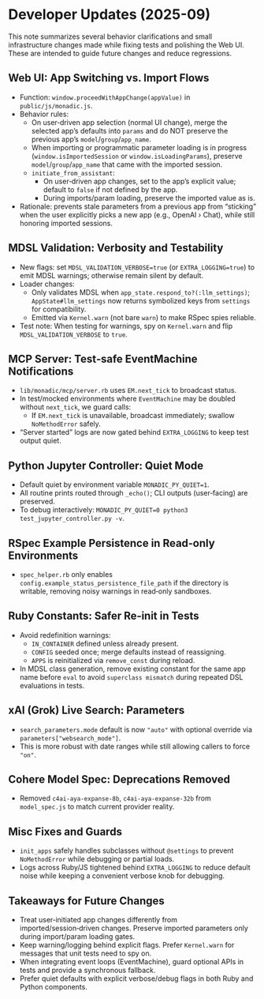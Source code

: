 # Developer Updates (2025-09)

This note summarizes several behavior clarifications and small infrastructure changes made while fixing tests and polishing the Web UI. These are intended to guide future changes and reduce regressions.

## Web UI: App Switching vs. Import Flows

- Function: `window.proceedWithAppChange(appValue)` in `public/js/monadic.js`.
- Behavior rules:
  - On user‑driven app selection (normal UI change), merge the selected app’s defaults into `params` and do NOT preserve the previous app’s `model`/`group`/`app_name`.
  - When importing or programmatic parameter loading is in progress (`window.isImportedSession` or `window.isLoadingParams`), preserve `model`/`group`/`app_name` that came with the imported session.
  - `initiate_from_assistant`:
    - On user‑driven app changes, set to the app’s explicit value; default to `false` if not defined by the app.
    - During imports/param loading, preserve the imported value as is.
- Rationale: prevents stale parameters from a previous app from “sticking” when the user explicitly picks a new app (e.g., OpenAI › Chat), while still honoring imported sessions.

## MDSL Validation: Verbosity and Testability

- New flags: set `MDSL_VALIDATION_VERBOSE=true` (or `EXTRA_LOGGING=true`) to emit MDSL warnings; otherwise remain silent by default.
- Loader changes:
  - Only validates MDSL when `app_state.respond_to?(:llm_settings)`; `AppState#llm_settings` now returns symbolized keys from `settings` for compatibility.
  - Emitted via `Kernel.warn` (not bare `warn`) to make RSpec spies reliable.
- Test note: When testing for warnings, spy on `Kernel.warn` and flip `MDSL_VALIDATION_VERBOSE` to `true`.

## MCP Server: Test‑safe EventMachine Notifications

- `lib/monadic/mcp/server.rb` uses `EM.next_tick` to broadcast status.
- In test/mocked environments where `EventMachine` may be doubled without `next_tick`, we guard calls:
  - If `EM.next_tick` is unavailable, broadcast immediately; swallow `NoMethodError` safely.
- “Server started” logs are now gated behind `EXTRA_LOGGING` to keep test output quiet.

## Python Jupyter Controller: Quiet Mode

- Default quiet by environment variable `MONADIC_PY_QUIET=1`.
- All routine prints routed through `_echo()`; CLI outputs (user‑facing) are preserved.
- To debug interactively: `MONADIC_PY_QUIET=0 python3 test_jupyter_controller.py -v`.

## RSpec Example Persistence in Read‑only Environments

- `spec_helper.rb` only enables `config.example_status_persistence_file_path` if the directory is writable, removing noisy warnings in read‑only sandboxes.

## Ruby Constants: Safer Re‑init in Tests

- Avoid redefinition warnings:
  - `IN_CONTAINER` defined unless already present.
  - `CONFIG` seeded once; merge defaults instead of reassigning.
  - `APPS` is reinitialized via `remove_const` during reload.
- In MDSL class generation, remove existing constant for the same app name before `eval` to avoid `superclass mismatch` during repeated DSL evaluations in tests.

## xAI (Grok) Live Search: Parameters

- `search_parameters.mode` default is now `"auto"` with optional override via `parameters["websearch_mode"]`.
- This is more robust with date ranges while still allowing callers to force `"on"`.

## Cohere Model Spec: Deprecations Removed

- Removed `c4ai-aya-expanse-8b`, `c4ai-aya-expanse-32b` from `model_spec.js` to match current provider reality.

## Misc Fixes and Guards

- `init_apps` safely handles subclasses without `@settings` to prevent `NoMethodError` while debugging or partial loads.
- Logs across Ruby/JS tightened behind `EXTRA_LOGGING` to reduce default noise while keeping a convenient verbose knob for debugging.

## Takeaways for Future Changes

- Treat user‑initiated app changes differently from imported/session‑driven changes. Preserve imported parameters only during import/param loading gates.
- Keep warning/logging behind explicit flags. Prefer `Kernel.warn` for messages that unit tests need to spy on.
- When integrating event loops (EventMachine), guard optional APIs in tests and provide a synchronous fallback.
- Prefer quiet defaults with explicit verbose/debug flags in both Ruby and Python components.
